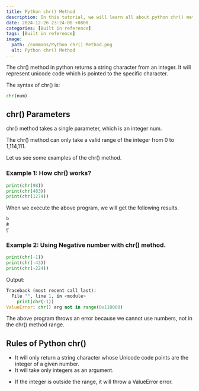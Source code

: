 ```yaml
---
title: Python chr() Method
description: In this tutorial, we will learn all about python chr() method.
date: 2024-12-26 23:24:00 +0800
categories: [Built in reference]
tags: [Built in reference]
image:
  path: /commons/Python chr() Method.png
  alt: Python chr() Method
---
```


 The chr() method in python returns a string character from an integer. It will represent unicode code which is pointed to the specific character.

The syntax of chr() is:

```python
chr(num)
```

<script type="text/javascript">
	atOptions = {
		'key' : 'f934c5057f4cfe34762901514605d248',
		'format' : 'iframe',
		'height' : 180,
		'width' : 300,
		'params' : {}
	};
</script>
<script type="text/javascript" src="//www.highperformanceformat.com/f934c5057f4cfe34762901514605d248/invoke.js"></script>
## chr() Parameters

chr() method takes a single parameter, which is an integer num.  
   
The chr() method can only take a valid range of the integer from 0 to 1,114,111.

Let us see some examples of the chr() method.

### Example 1: How chr() works?

```python
print(chr(98))
print(chr(483))
print(chr(1274))
```

When we execute the above program, we will get the following results.

```python
b
ǣ
Ӻ
```

### Example 2:  Using Negative number with chr() method.

```python
print(chr(-1))
print(chr(-43))
print(chr(-224))
```

Output:

```python
Traceback (most recent call last):
  File "", line 1, in <module>
    print(chr(-1))
ValueError: chr() arg not in range(0x110000)
```

The above program throws an error because we cannot use numbers, not in the chr() method range.

## Rules of Python chr() 

<script type="text/javascript">
	atOptions = {
		'key' : 'f934c5057f4cfe34762901514605d248',
		'format' : 'iframe',
		'height' : 180,
		'width' : 300,
		'params' : {}
	};
</script>
<script type="text/javascript" src="//www.highperformanceformat.com/f934c5057f4cfe34762901514605d248/invoke.js"></script>
* It will only return a string character whose Unicode code points are the integer of a given number.  
* It will take only integers as an argument.  
<script type="text/javascript">
	atOptions = {
		'key' : 'f934c5057f4cfe34762901514605d248',
		'format' : 'iframe',
		'height' : 180,
		'width' : 300,
		'params' : {}
	};
</script>
<script type="text/javascript" src="//www.highperformanceformat.com/f934c5057f4cfe34762901514605d248/invoke.js"></script>
* If the integer is outside the range, it will throw a ValueError error.